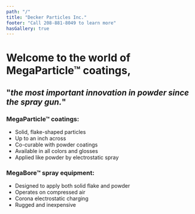 ```yaml
---
path: "/"
title: "Decker Particles Inc."
footer: "Call 208-881-8049 to learn more"
hasGallery: true
---
```


# Welcome to the world of MegaParticle™ coatings,
## "*the most important innovation in powder since the spray gun.*"

<gallery>
  <gallery-image name="img1"></gallery-image>
  <gallery-image name="img2"></gallery-image>
  <gallery-image name="img3"></gallery-image>
  <gallery-image name="img4"></gallery-image>
  <gallery-image name="img5"></gallery-image>
  <gallery-image name="img6"></gallery-image>
  <gallery-image name="img7"></gallery-image>
  <gallery-image name="img8"></gallery-image>
  <gallery-image name="img9"></gallery-image>
  <gallery-image name="img10"></gallery-image>
  <gallery-image name="img11"></gallery-image>
  <gallery-image name="img12"></gallery-image>
  <gallery-image name="img13"></gallery-image>
  <gallery-image name="img14"></gallery-image>
  <gallery-image name="img15"></gallery-image>
</gallery>

### MegaParticle™ coatings:
+ Solid, flake-shaped particles
+ Up to an inch across
+ Co-curable with powder coatings
+ Available in all colors and glosses
+ Applied like powder by electrostatic spray

### MegaBore™ spray equipment:
+ Designed to apply both solid flake and powder
+ Operates on compressed air
+ Corona electrostatic charging
+ Rugged and inexpensive
